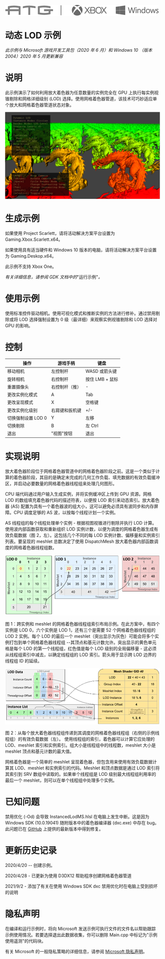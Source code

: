   ![](./media/image1.png)

#   动态 LOD 示例

*此示例与 Microsoft 游戏开发工具包（2020 年 6 月）和 Windows 10 （版本
2004）2020 年 5 月更新兼容*

# 说明

此示例演示了如何利用放大着色器为任意数量的实例完全在 GPU
上执行每实例视锥剔除和网格详细级别 (LOD)
选择。使用网格着色器管道，该技术可巧妙适应单个放大和网格着色器管道状态对象。

![](./media/image3.png)

# 生成示例

如果使用 Project Scarlett，请将活动解决方案平台设置为
Gaming.Xbox.Scarlett.x64。

如果使用具有适当硬件和 Windows 10 版本的电脑，请将活动解决方案平台设置为
Gaming.Deskop.x64。

此示例不支持 Xbox One。

*有关详细信息，请参阅 GDK 文档中的*"运行示例"*。*

# 使用示例

使用标准控件驱动相机。使用可视化模式和推断实例的方法进行修补。通过禁用剔除或将
LOD 选择强制设置为 0 级（最详细）来观察实例视锥剔除和 LOD 选择对 GPU
的影响。

# 控制

| 操作                         |  游戏手柄         |  键盘              |
|------------------------------|------------------|-------------------|
| 移动相机                     |  左控制杆         |  WASD 或箭头键     |
| 旋转相机                     |  右控制杆         |  按住 LMB + 鼠标   |
| 重置摄像头                   |  右控制杆（推）   |  \-                |
| 更改实例化模式               |  A                |  Tab               |
| 更改呈现模式                 |  X                |  空格键            |
| 更改实例化级别               |  右肩键和扳机键   |  +/-               |
| 切换强制设置 LOD 0           |  Y                |  左移              |
| 切换剔除                     |  B                |  左 Ctrl           |
| 退出                         |  "视图"按钮       |  退出              |

# 实现说明

放大着色器阶段位于网格着色器管道中的网格着色器阶段之前。这是一个类似于计算的着色器阶段，其目的是确定未完成的几何工作负载、填充数据的有效负载缓冲区，并启动必要数量的网格着色器线程组来处理几何图形。

CPU 端代码通过用户输入生成实例，并将实例缓冲区上传到 GPU 资源。网格 LOD
的数组填充着色器代码的描述符表，以便按 LOD 索引来动态索引。放大着色器
(AS)
配置为具有一个着色器波的组大小，这可以避免必须具有波同步和内存屏障。CPU
调度足够的 AS 波，以按每个线程计划一个实例。

AS 线程组的每个线程处理单个实例 - 根据视图视锥进行剔除并执行 LOD
计算。使用波内部函数获取和重新组织 LOD
实例计数，以便为调度的网格着色器生成有效负载数据（图
2，左）。这包括几个不同的每 LOD 实例计数、偏移量和实例索引列表。要呈现的
meshlet 总数决定了使用 DispatchMesh
放大着色器内部函数调度的网格着色器线程组数。

![](./media/image4.png)

图 1：跨实例和 meshlet
的网格着色器线程组索引布局示例。在此方案中，有四个实例是 LOD
0，六个实例是 LOD 1，还有三个是需要 52 个网格着色器线程组的 LOD 2
实例。每个 LOD 的最后一个
meshlet（突出显示为灰色）可能会将多个实例打包到单个网格着色器线程组
--其顶点和基元计数允许。突出显示的黄色单元格是每个 LOD
的第一个线程组，红色值是每个 LOD 级别的全局偏移量 -
这必须从线程组索引中减去，以确定线程组的 LOD 索引。箭头用于显示跨 LOD
边界的线程组 ID 的延续。

![](./media/image5.png)

图
2：从每个放大着色器线程组传递到其调度的网格着色器线程组（右侧的示例线程组）的有效负载数据（左）。
使用线程组的索引，着色器可以计算它应处理的 LOD、meshlet
索引和实例索引。组大小是线程组中的线程数，meshlet 大小是 meshlet
顶点和基元计数的最大值。

网格着色器是一个简单的 meshlet
呈现着色器，但包含用来使用有效负载数据计算其 LOD、meshlet
和实例索引的代码。Meshlet 和顶点数据是通过 LOD 索引将其索引到 SRV
数组中读取的。如果单个线程组是 LOD 级别最大线程组利用率的最后一个
meshlet，则可以在单个线程组中处理多个实例。

# 已知问题

禁用优化 (-Od) 会导致 InstancedLodMS.hlsl 在电脑上发生中断。这是因为
Windows SDK (10.0.19041) 随附版本中的着色器编译器 (dxc.exe) 中存在 bug。
此问题已在 [GitHub](https://github.com/microsoft/DirectXShaderCompiler)
上提供的最新版本中得到修复。

# 更新历史记录

2020/4/20 -- 创建示例。

2020/4/28 - 已更新为使用 D3DX12 帮助程序创建网格着色器管道

2021/9/2 - 添加了有关在使用 Windows SDK dxc
禁用优化时在电脑上受到损坏的说明

# 隐私声明

在编译和运行示例时，将向 Microsoft
发送示例可执行文件的文件名以帮助跟踪示例使用情况。若要选择退出此数据收集，你可以删除
Main.cpp 中标记为"示例使用遥测"的代码块。

有关 Microsoft 的一般隐私策略的详细信息，请参阅 [Microsoft
隐私声明](https://privacy.microsoft.com/en-us/privacystatement/)。
